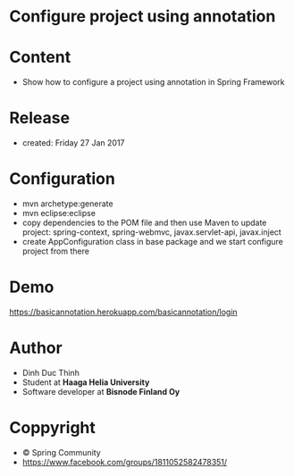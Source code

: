 
# Configure project using annotation 
# Content 
- Show how to configure a project using annotation in Spring Framework

# Release 
- created: Friday 27 Jan 2017 

# Configuration 
- mvn archetype:generate
- mvn eclipse:eclipse
- copy dependencies to the POM file and then use Maven to update project: spring-context, spring-webmvc, javax.servlet-api, javax.inject
- create AppConfiguration class in base package and we start configure project from there

# Demo
https://basicannotation.herokuapp.com/basicannotation/login

# Author
- Dinh Duc Thinh
- Student at <b>Haaga Helia University</b>
- Software developer at <b>Bisnode Finland Oy</b>

# Coppyright 
- © Spring Community 
- https://www.facebook.com/groups/1811052582478351/



